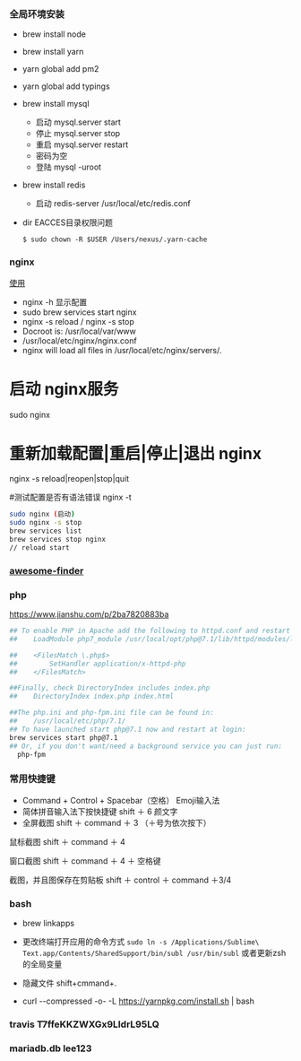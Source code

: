 ### 全局环境安装

- brew install node
- brew install yarn
- yarn global add pm2
- yarn global add typings
- brew install mysql
    + 启动 mysql.server start
    + 停止 mysql.server stop
    + 重启 mysql.server restart
    + 密码为空
    + 登陆 mysql -uroot
- brew install redis
    + 启动 redis-server /usr/local/etc/redis.conf

- dir EACCES目录权限问题
    ```
    $ sudo chown -R $USER /Users/nexus/.yarn-cache
    ```

### nginx

[使用](https://segmentfault.com/a/1190000005090828)

- nginx -h 显示配置
- sudo brew services start nginx
- nginx -s reload / nginx -s stop
- Docroot is: /usr/local/var/www
- /usr/local/etc/nginx/nginx.conf
- nginx will load all files in /usr/local/etc/nginx/servers/.

# 启动 nginx服务
sudo nginx

# 重新加载配置|重启|停止|退出 nginx
nginx -s reload|reopen|stop|quit

#测试配置是否有语法错误
nginx -t

```bash
sudo nginx (启动)
sudo nginx -s stop
brew services list
brew services stop nginx
// reload start
```
### [awesome-finder](https://github.com/mingrammer/awesome-finder)

### php
https://www.jianshu.com/p/2ba7820883ba

```bash
## To enable PHP in Apache add the following to httpd.conf and restart Apache:
##    LoadModule php7_module /usr/local/opt/php@7.1/lib/httpd/modules/libphp7.so

##    <FilesMatch \.php$>
##        SetHandler application/x-httpd-php
##    </FilesMatch>

##Finally, check DirectoryIndex includes index.php
##    DirectoryIndex index.php index.html

##The php.ini and php-fpm.ini file can be found in:
##    /usr/local/etc/php/7.1/
## To have launched start php@7.1 now and restart at login:
brew services start php@7.1
## Or, if you don't want/need a background service you can just run:
  php-fpm
```

### 常用快捷键

- Command + Control + Spacebar（空格） Emoji输入法
- 简体拼音输入法下按快捷键 shift ＋ 6 颜文字
- 全屏截图 shift ＋ command ＋ 3 （＋号为依次按下）

鼠标截图 shift ＋ command ＋ 4

窗口截图 shift ＋ command ＋ 4 ＋ 空格键

截图，并且图保存在剪贴板 shift ＋ control ＋ command ＋3/4

### bash

- brew linkapps
- 更改终端打开应用的命令方式 `sudo ln -s /Applications/Sublime\ Text.app/Contents/SharedSupport/bin/subl /usr/bin/subl` 或者更新zsh的全局变量

- 隐藏文件 shift+cmmand+.
- curl --compressed -o- -L https://yarnpkg.com/install.sh | bash

### travis T7ffeKKZWXGx9LIdrL95LQ

### mariadb.db lee123

